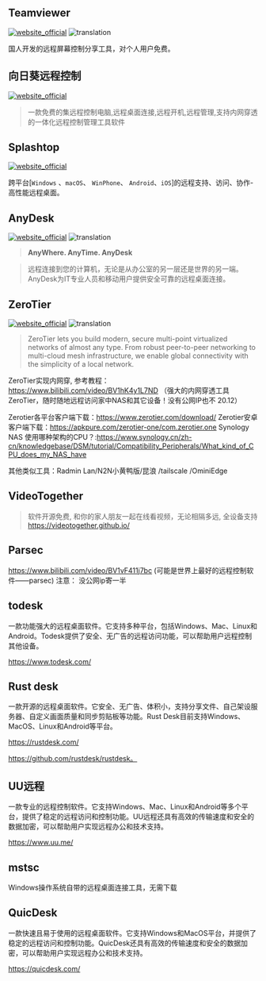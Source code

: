 ## Teamviewer
[![website_official](https://gitbook07.oss-cn-hangzhou.aliyuncs.com/website_official.svg)](https://www.teamviewer.cn/cn/) ![translation](https://gitbook07.oss-cn-hangzhou.aliyuncs.com/translation.svg)

国人开发的远程屏幕控制分享工具，对个人用户免费。

## 向日葵远程控制
[![website_official](https://gitbook07.oss-cn-hangzhou.aliyuncs.com/website_official.svg)](https://sunlogin.oray.com/personal/)

> 一款免费的集远程控制电脑,远程桌面连接,远程开机,远程管理,支持内网穿透的一体化远程控制管理工具软件

## Splashtop
[![website_official](https://gitbook07.oss-cn-hangzhou.aliyuncs.com/website_official.svg)](http://www.splashtop.com/)

跨平台[`Windows` 、`macOS`、 `WinPhone`、 `Android`、`iOS`]的远程支持、访问、协作-高性能远程桌面。

## AnyDesk
[![website_official](https://gitbook07.oss-cn-hangzhou.aliyuncs.com/website_official.svg)](https://anydesk.com) ![translation](https://gitbook07.oss-cn-hangzhou.aliyuncs.com/translation.svg)

> **AnyWhere. AnyTime. AnyDesk**

> 远程连接到您的计算机，无论是从办公室的另一层还是世界的另一端。 AnyDesk为IT专业人员和移动用户提供安全可靠的远程桌面连接。

## ZeroTier
[![website_official](https://gitbook07.oss-cn-hangzhou.aliyuncs.com/website_official.svg)](https://www.zerotier.com/) ![translation](https://gitbook07.oss-cn-hangzhou.aliyuncs.com/translation.svg)


> ZeroTier lets you build modern, secure multi-point virtualized networks of almost any type. From robust peer-to-peer networking to multi-cloud mesh infrastructure, we enable global connectivity with the simplicity of a local network.

ZeroTier实现内网穿, 参考教程：https://www.bilibili.com/video/BV1hK4y1L7ND （强大的内网穿透工具ZeroTier，随时随地远程访问家中NAS和其它设备！没有公网IP也不 20.12）

Zerotier各平台客户端下载：https://www.zerotier.com/download/
Zerotier安卓客户端下载：https://apkpure.com/zerotier-one/com.zerotier.one
Synology NAS 使用哪种架构的CPU？:https://www.synology.cn/zh-cn/knowledgebase/DSM/tutorial/Compatibility_Peripherals/What_kind_of_CPU_does_my_NAS_have

其他类似工具：Radmin Lan/N2N小黄鸭版/昆浪 /tailscale /OminiEdge

## VideoTogether

> 软件开源免费, 和你的家人朋友一起在线看视频，无论相隔多远, 全设备支持
> https://videotogether.github.io/

## Parsec

https://www.bilibili.com/video/BV1vF411j7bc (可能是世界上最好的远程控制软件——parsec) 
注意： 没公网ip寄一半

## todesk

一款功能强大的远程桌面软件。它支持多种平台，包括Windows、Mac、Linux和Android。Todesk提供了安全、无广告的远程访问功能，可以帮助用户远程控制其他设备。

https://www.todesk.com/

## Rust desk

一款开源的远程桌面软件。它安全、无广告、体积小，支持分享文件、自己架设服务器、自定义画面质量和同步剪贴板等功能。Rust Desk目前支持Windows、MacOS、Linux和Android等平台。

https://rustdesk.com/

https://github.com/rustdesk/rustdesk。

## UU远程

一款专业的远程控制软件。它支持Windows、Mac、Linux和Android等多个平台，提供了稳定的远程访问和控制功能。UU远程还具有高效的传输速度和安全的数据加密，可以帮助用户实现远程办公和技术支持。

https://www.uu.me/

## mstsc

Windows操作系统自带的远程桌面连接工具，无需下载

## QuicDesk

一款快速且易于使用的远程桌面软件。它支持Windows和MacOS平台，并提供了稳定的远程访问和控制功能。QuicDesk还具有高效的传输速度和安全的数据加密，可以帮助用户实现远程办公和技术支持。

https://quicdesk.com/